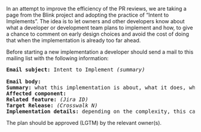 In an attempt to improve the efficiency of the PR reviews, we are taking a page from the Blink project and adopting the practice of “Intent to Implements”. The idea is to let owners and other developers know about what a developer or development team plans to implement and how, to give a chance to comment on early design choices and avoid the cost of doing that when the implementation is already too far ahead.

Before starting a new implementation a developer should send a mail to this mailing list with the following information:

<pre>
<strong>Email subject:</strong> Intent to Implement <em>(summary)</em>

<strong>Email body:</strong>
<strong>Summary:</strong> what this implementation is about, what it does, why it's needed  
<strong>Affected component:</strong>  
<strong>Related feature:</strong> <em>(Jira ID)</em>
<strong>Target Release:</strong> <em>(Crosswalk N)</em>
<strong>Implementation details:</strong> depending on the complexity, this can be a short walkthrough in the email body, one-liner for simple implementations, link to Google Docs design if present (but not required - we prefer that the discussion is started before extensive design is done)
</pre>

The plan should be approved (LGTM) by the relevant owner(s).